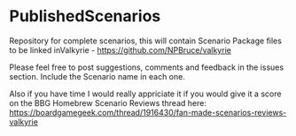 # PublishedScenarios
Repository for complete scenarios, this will contain Scenario Package files to be linked inValkyrie - https://github.com/NPBruce/valkyrie

Please feel free to post suggestions, comments and feedback in the issues section. 
Include the Scenario name in each one.

Also if you have time I would really appriciate it if you would give it a score on the BBG Homebrew Scenario Reviews thread here:
https://boardgamegeek.com/thread/1916430/fan-made-scenarios-reviews-valkyrie
